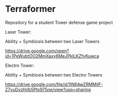 # Terraformer
Repository for a student Tower defense game project

Laser Tower:

Ability + Symbiosis between two Laser Towers

https://drive.google.com/open?id=1PeWubtOO2MmXaxy6MeJPklLKZfvKuwca


Electro Tower:

Ability + Symbiosis between two Electro Towers

https://drive.google.com/file/d/1IN6AwZRMMjlF-Z7vuDvzhVb5Pts975ne/view?usp=sharing
